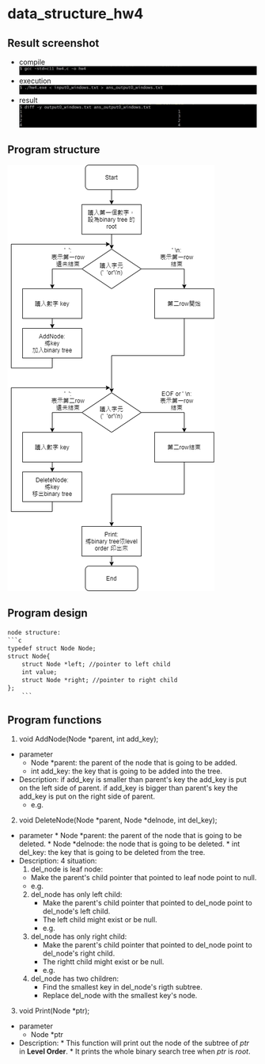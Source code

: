 # data_structure_hw4
## Result screenshot
* compile
![image](https://github.com/ShawnLu31/data_structure_hw4/blob/main/compile.JPG)
* execution
![image](https://github.com/ShawnLu31/data_structure_hw4/blob/main/execution.JPG)
* result
![image](https://github.com/ShawnLu31/data_structure_hw4/blob/main/diff.JPG)
## Program structure
![image](https://github.com/ShawnLu31/data_structure_hw4/blob/main/structure.png)
## Program design
	node structure:
	```c
	typedef struct Node Node;  
	struct Node{  
		struct Node *left; //pointer to left child  
		int value;  
		struct Node *right; //pointer to right child  
	};  
    	```
## Program functions
1. void AddNode(Node *parent, int add_key);
  * parameter
    * Node *parent: the parent of the node that is going to be added.
    * int add_key: the key that is going to be added into the tree.
  * Description:
    if add_key is smaller than parent's key
      the add_key is put on the left side of parent.
    if add_key is bigger than parent's key
      the add_key is put on the right side of parent.
     * e.g.
2. void DeleteNode(Node *parent, Node *delnode, int del_key);
  * parameter
    	* Node *parent: the parent of the node that is going to be deleted.
    	* Node *delnode: the node that is going to be deleted.
    	* int del_key: the key that is going to be deleted from the tree.
  * Description:
    4 situation:
    1. del_node is leaf node:
	* Make the parent's child pointer that pointed to leaf node point to null.
	* e.g.
    2. del_node has only left child:
      	* Make the parent's child pointer that pointed to del_node point to del_node's left child.
      	* The left child might exist or be null.
      	* e.g.
    3. del_node has only right child:
      	* Make the parent's child pointer that pointed to del_node point to del_node's right child.
      	* The rightt child might exist or be null.
      	* e.g.
    4. del_node has two children:
      	* Find the smallest key in del_node's rigth subtree.
      	* Replace del_node with the smallest key's node.
    
3. void Print(Node *ptr);
  * parameter
  	* Node *ptr
  * Description:
    	* This function will print out the node of the subtree of *ptr* in **Level Order**.
    	* It prints the whole binary search tree when *ptr* is *root*.
    
    

